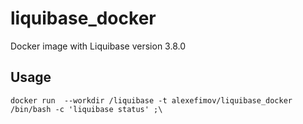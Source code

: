 # liquibase_docker

Docker image with Liquibase version 3.8.0

## Usage

```
docker run  --workdir /liquibase -t alexefimov/liquibase_docker /bin/bash -c 'liquibase status' ;\
```
